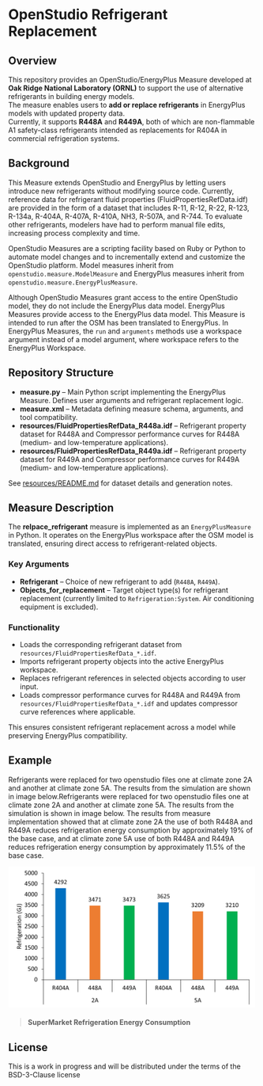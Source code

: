 
# OpenStudio Refrigerant Replacement

## Overview
This repository provides an OpenStudio/EnergyPlus Measure developed at **Oak Ridge National Laboratory (ORNL)** to support the use of alternative refrigerants in building energy models.  
The measure enables users to **add or replace refrigerants** in EnergyPlus models with updated property data.  
Currently, it supports **R448A** and **R449A**, both of which are non-flammable A1 safety-class refrigerants intended as replacements for R404A in commercial refrigeration systems.

## Background

This Measure extends OpenStudio and EnergyPlus by letting users introduce new refrigerants without modifying source code. Currently, reference data for refrigerant fluid properties (FluidPropertiesRefData.idf) are provided in the form of a dataset that includes R-11, R-12, R-22, R-123, R-134a, R-404A, R-407A, R-410A, NH3, R-507A, and R-744. To evaluate other refrigerants, modelers have had to perform manual file edits, increasing process complexity and time.

OpenStudio Measures are a scripting facility based on Ruby or Python to automate model changes and to incrementally extend and customize the OpenStudio platform. Model measures inherit from `openstudio.measure.ModelMeasure` and EnergyPlus measures inherit from `openstudio.measure.EnergyPlusMeasure`.

Although OpenStudio Measures grant access to the entire OpenStudio model, they do not include the EnergyPlus data model. EnergyPlus Measures provide access to the EnergyPlus data model. This Measure is intended to run after the OSM has been translated to EnergyPlus. In EnergyPlus Measures, the `run` and `arguments` methods use a workspace argument instead of a model argument, where workspace refers to the EnergyPlus Workspace.

## Repository Structure
- **measure.py** – Main Python script implementing the EnergyPlus Measure. Defines user arguments and refrigerant replacement logic.  
- **measure.xml** – Metadata defining measure schema, arguments, and tool compatibility.  
- **resources/FluidPropertiesRefData_R448a.idf** – Refrigerant property dataset for R448A and Compressor performance curves for R448A (medium- and low-temperature applications).  
- **resources/FluidPropertiesRefData_R449a.idf** – Refrigerant property dataset for R449A and Compressor performance curves for R449A (medium- and low-temperature applications).  

See [resources/README.md](replace_refrigerant/resources/README.md) for dataset details and generation notes.

## Measure Description
The **relpace_refrigerant** measure is implemented as an `EnergyPlusMeasure` in Python. It operates on the EnergyPlus workspace after the OSM model is translated, ensuring direct access to refrigerant-related objects.  

### Key Arguments
- **Refrigerant** – Choice of new refrigerant to add (`R448A`, `R449A`).  
- **Objects_for_replacement** – Target object type(s) for refrigerant replacement (currently limited to `Refrigeration:System`. Air conditioning equipment is excluded).  

### Functionality
- Loads the corresponding refrigerant dataset from `resources/FluidPropertiesRefData_*.idf`.
- Imports refrigerant property objects into the active EnergyPlus workspace.
- Replaces refrigerant references in selected objects according to user input.
- Loads compressor performance curves for R448A and R449A from `resources/FluidPropertiesRefData_*.idf` and updates compressor curve references where applicable.

This ensures consistent refrigerant replacement across a model while preserving EnergyPlus compatibility.

## Example
Refrigerants were replaced for two openstudio files one at climate zone 2A and another at climate zone 5A. The results from the simulation are shown in image below.Refrigerants were replaced for two openstudio files one at climate zone 2A and another at climate zone 5A. The results from the simulation is shown in image below. The results from measure implementation showed that at climate zone 2A the use of both R448A and R449A reduces refrigeration energy consumption by approximately 19% of the base case, and at climate zone 5A use of both R448A and R449A reduces refrigeration energy consumption by approximately 11.5% of the base case.

<img src="example_result.png" width="500" alt="Results for SuperMarket Refrigeration Energy Consumption">

> #### SuperMarket Refrigeration Energy Consumption

## License
This is a work in progress and will be distributed under the terms of the BSD-3-Clause license
